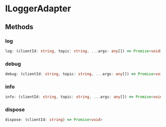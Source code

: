 # ILoggerAdapter

## Methods

### log

```ts
log: (clientId: string, topic: string, ...args: any[]) => Promise<void>
```

### debug

```ts
debug: (clientId: string, topic: string, ...args: any[]) => Promise<void>
```

### info

```ts
info: (clientId: string, topic: string, ...args: any[]) => Promise<void>
```

### dispose

```ts
dispose: (clientId: string) => Promise<void>
```
